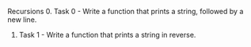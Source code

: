 Recursions
0. Task 0 - Write a function that prints a string, followed by a new line.
1. Task 1 - Write a function that prints a string in reverse.
